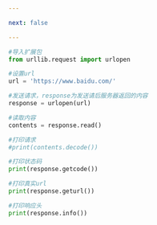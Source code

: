 ```yaml
---

next: false

---
```




<BlogInfo id="1085" title="1.第一个爬虫" author="白日梦想猿" pv=0 read_times=0 pre_cost_time="0分15秒" category="爬虫学习" tag_list="['爬虫学习']" create_time="2020.05.29 17:26:46" update_time="2020.05.29 17:43:14" />

```python
#导入扩展包
from urllib.request import urlopen

#设置url
url = 'https://www.baidu.com/'

#发送请求，response为发送请后服务器返回的内容
response = urlopen(url)

#读取内容
contents = response.read()

#打印请求
#print(contents.decode())

#打印状态码
print(response.getcode())

#打印真实url
print(response.geturl())

#打印响应头
print(response.info())
```



<ActionBox />
